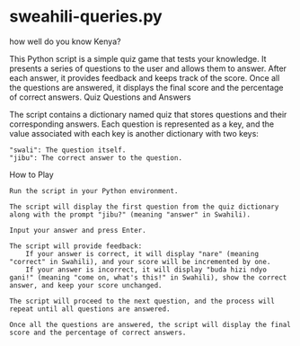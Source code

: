 # sweahili-queries.py
how well do you know Kenya?

This Python script is a simple quiz game that tests your knowledge. It presents a series of questions to the user and allows them to answer. After each answer, it provides feedback and keeps track of the score. Once all the questions are answered, it displays the final score and the percentage of correct answers.
Quiz Questions and Answers

The script contains a dictionary named quiz that stores questions and their corresponding answers. Each question is represented as a key, and the value associated with each key is another dictionary with two keys:

    "swali": The question itself.
    "jibu": The correct answer to the question.

How to Play

    Run the script in your Python environment.

    The script will display the first question from the quiz dictionary along with the prompt "jibu?" (meaning "answer" in Swahili).

    Input your answer and press Enter.

    The script will provide feedback:
        If your answer is correct, it will display "nare" (meaning "correct" in Swahili), and your score will be incremented by one.
        If your answer is incorrect, it will display "buda hizi ndyo gani!" (meaning "come on, what's this!" in Swahili), show the correct answer, and keep your score unchanged.

    The script will proceed to the next question, and the process will repeat until all questions are answered.

    Once all the questions are answered, the script will display the final score and the percentage of correct answers.
